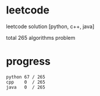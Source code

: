 # leetcode
leetcode solution [python, c++, java]

total 265 algorithms problem
# progress	
	python 67 / 265
	cpp    0  / 265
	java   0  / 265
